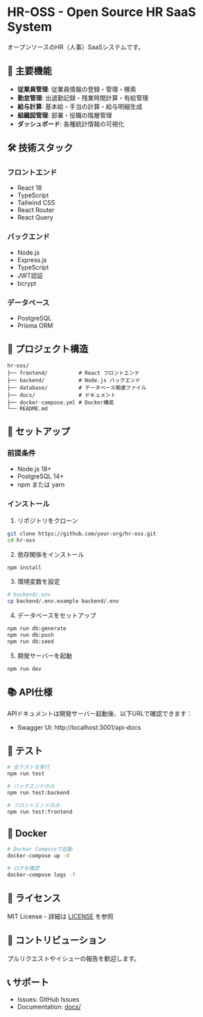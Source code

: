 # HR-OSS - Open Source HR SaaS System

オープンソースのHR（人事）SaaSシステムです。

## 🚀 主要機能

- **従業員管理**: 従業員情報の登録・管理・検索
- **勤怠管理**: 出退勤記録・残業時間計算・有給管理
- **給与計算**: 基本給・手当の計算・給与明細生成
- **組織図管理**: 部署・役職の階層管理
- **ダッシュボード**: 各種統計情報の可視化

## 🛠 技術スタック

### フロントエンド
- React 18
- TypeScript
- Tailwind CSS
- React Router
- React Query

### バックエンド
- Node.js
- Express.js
- TypeScript
- JWT認証
- bcrypt

### データベース
- PostgreSQL
- Prisma ORM

## 📁 プロジェクト構造

```
hr-oss/
├── frontend/          # React フロントエンド
├── backend/           # Node.js バックエンド
├── database/          # データベース関連ファイル
├── docs/              # ドキュメント
├── docker-compose.yml # Docker構成
└── README.md
```

## 🚀 セットアップ

### 前提条件
- Node.js 18+
- PostgreSQL 14+
- npm または yarn

### インストール

1. リポジトリをクローン
```bash
git clone https://github.com/your-org/hr-oss.git
cd hr-oss
```

2. 依存関係をインストール
```bash
npm install
```

3. 環境変数を設定
```bash
# backend/.env
cp backend/.env.example backend/.env
```

4. データベースをセットアップ
```bash
npm run db:generate
npm run db:push
npm run db:seed
```

5. 開発サーバーを起動
```bash
npm run dev
```

## 📚 API仕様

APIドキュメントは開発サーバー起動後、以下URLで確認できます：
- Swagger UI: http://localhost:3001/api-docs

## 🧪 テスト

```bash
# 全テストを実行
npm run test

# バックエンドのみ
npm run test:backend

# フロントエンドのみ
npm run test:frontend
```

## 🐳 Docker

```bash
# Docker Composeで起動
docker-compose up -d

# ログを確認
docker-compose logs -f
```

## 📄 ライセンス

MIT License - 詳細は [LICENSE](LICENSE) を参照

## 🤝 コントリビューション

プルリクエストやイシューの報告を歓迎します。

## 📞 サポート

- Issues: GitHub Issues
- Documentation: [docs/](docs/)